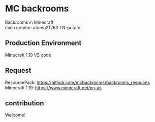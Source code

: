 # MC backrooms
Backrooms in Minecraft  
main creator: atomu21263 TN-potato  

## Production Environment
Minecraft 1.19
VS code
## Request
ResourcePack: https://github.com/mcbackrooms/backrooms_resouces
Minecraft 1.19: https://www.minecraft.net/en-us

## contribution
Welcome!